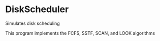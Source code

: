 # DiskScheduler
Simulates disk scheduling 

This program implements the FCFS, SSTF, SCAN, and LOOK algorithms
